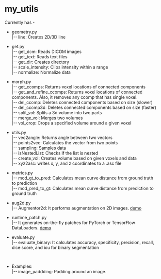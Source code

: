 # my_utils

Currently has - <br>
  * geometry.py <br>
    |-- line: Creates 2D/3D line <br>
  * get.py <br>
    |-- get_dcm: Reads DICOM images <br>
    |-- get_text: Reads text files <br>
    |-- get_dir: Creates directory <br>
    |-- scale_intensity: Clips intensity within a range <br>
    |-- normalize: Normalize data <br>
  * morph.py <br>
    |-- get_ccomps: Returns voxel locations of connected components <br>
    |-- get_and_refine_ccomps: Returns voxel locations of connected components. Also, it removes
    any ccomp that has single voxel. <br>
    |-- del_ccomp: Deletes connected components based on size (slower) <br>
    |-- del_ccomp3d: Deletes connected components based on size (faster) <br>
    |-- split_vol: Splits a 3d volume into two parts <br>
    |-- merge_vol: Merges two volumes <br>
    |-- vol_crop: Crops a specified volume around a given voxel <br>
    
  * utils.py <br>
    |-- vec2angle: Returns angle between two vectors <br>
    |-- points2vec: Calculates the vector from two points <br>
    |-- sampling: Samples data <br>
    |-- isNestedList: Checks if the list is nested <br>
    |-- create_vol: Creates volume based on given voxels and data <br>
    |-- xyz2asc: writes x, y, and z coordinates to a .asc file <br>
  * metrics.py <br>
    |-- mcd_gt_to_pred: Calculates mean curve distance from ground truth to prediction <br>
    |-- mcd_pred_to_gt: Calculates mean curve distance from prediction to ground truth <br>
  * aug2d.py <br>
    |-- Augmentor2d: It performs augmentation on 2D images. [demo](https://github.com/mrinal054/my_utils/blob/main/demo/aug2d/aug2d_demo.ipynb)
  * runtime_patch.py <br>
    |-- It generates on-the-fly patches for PyTorch or TensorFlow DataLoaders. [demo](https://github.com/mrinal054/my_utils/blob/main/demo/runtime_patch/runtime_patch_demo.ipynb) <br>
  * evaluate.py <br>
    |-- evaluate_binary: It calculates accuracy, specificity, precision, recall, dice score, and iou for binary segmentation <br>
    
    <br>
    
   * Examples: <br>
     |-- image_paddding: Padding around an image.
    
  
